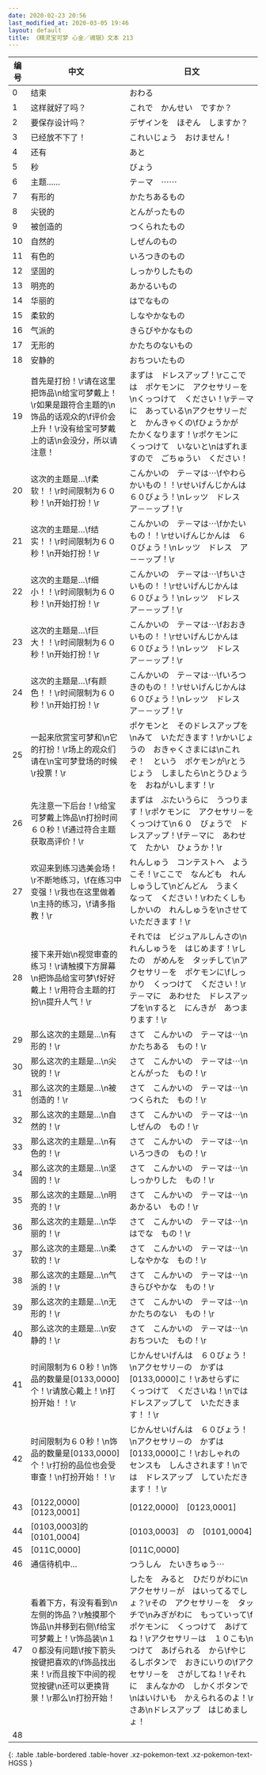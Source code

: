 ```yaml
---
date: 2020-02-23 20:56
last_modified_at: 2020-03-05 19:46
layout: default
title: 《精灵宝可梦 心金／魂银》文本 213
---
```

| 编号 | 中文 | 日文 |
| ---- | ---- | ---- |
| 0 | 结束 | おわる |
| 1 | 这样就好了吗？ | これで　かんせい　ですか？ |
| 2 | 要保存设计吗？ | デザインを　ほぞん　しますか？ |
| 3 | 已经放不下了！ | これいじょう　おけません！ |
| 4 | 还有 | あと |
| 5 | 秒 | びょう |
| 6 | 主题……　 | テ－マ　⋯⋯　 |
| 7 | 有形的 | かたちあるもの |
| 8 | 尖锐的 | とんがったもの |
| 9 | 被创造的 | つくられたもの |
| 10 | 自然的 | しぜんのもの |
| 11 | 有色的 | いろつきのもの |
| 12 | 坚固的 | しっかりしたもの |
| 13 | 明亮的 | あかるいもの |
| 14 | 华丽的 | はでなもの |
| 15 | 柔软的 | しなやかなもの |
| 16 | 气派的 | きらびやかなもの |
| 17 | 无形的 | かたちのないもの |
| 18 | 安静的 | おちついたもの |
| 19 | 首先是打扮！\r请在这里把饰品\n给宝可梦戴上！\r如果是跟符合主题的\n饰品的话观众的\f评价会上升！\r没有给宝可梦戴上的话\n会没分，所以请注意！ | まずは　ドレスアップ！\rここでは　ポケモンに　アクセサリ－を\nくっつけて　ください！\rテ－マに　あっている\nアクセサリ－だと　かんきゃくの\fひょうかが　たかくなります！\rポケモンに　くっつけて　いないと\nはずれますので　ごちゅうい　ください！ |
| 20 | 这次的主题是…\f柔软！！\r时间限制为６０秒！\n开始打扮！\r | こんかいの　テ－マは⋯\fやわらかいもの！！\rせいげんじかんは　６０びょう！\nレッツ　ドレス　ア－－ップ！\r |
| 21 | 这次的主题是…\f结实！！\r时间限制为６０秒！\n开始打扮！\r | こんかいの　テ－マは⋯\fかたいもの！！\rせいげんじかんは　６０びょう！\nレッツ　ドレス　ア－－ップ！\r |
| 22 | 这次的主题是…\f细小！！\r时间限制为６０秒！\n开始打扮！\r | こんかいの　テ－マは⋯\fちいさいもの！！\rせいげんじかんは　６０びょう！\nレッツ　ドレス　ア－－ップ！\r |
| 23 | 这次的主题是…\f巨大！！\r时间限制为６０秒！\n开始打扮！\r | こんかいの　テ－マは⋯\fおおきいもの！！\rせいげんじかんは　６０びょう！\nレッツ　ドレス　ア－－ップ！\r |
| 24 | 这次的主题是…\f有颜色！！\r时间限制为６０秒！\n开始打扮！\r | こんかいの　テ－マは⋯\fいろつきのもの！！\rせいげんじかんは　６０びょう！\nレッツ　ドレス　ア－－ップ！\r |
| 25 | 一起来欣赏宝可梦和\n它的打扮！\r场上的观众们请在\n宝可梦登场的时候\r投票！\r | ポケモンと　そのドレスアップを\nみて　いただきます！\rかいじょうの　おきゃくさまには\nこれぞ！　という　ポケモンが\rとうじょう　しましたら\nとうひょうを　おねがいします！\r |
| 26 | 先注意一下后台！\r给宝可梦戴上饰品\n打扮时间６０秒！\f通过符合主题获取高评价！\r | まずは　ぶたいうらに　うつります！\rポケモンに　アクセサリ－を　くっつけて\n６０　びょうで　ドレスアップ！\fテ－マに　あわせて　たかい　ひょうか！\r |
| 27 | 欢迎来到练习选美会场！\r不断地练习，\f在练习中变强！\r我也在这里做着\n主持的练习，\f请多指教！\r | れんしゅう　コンテストへ　ようこそ！\rここで　なんども　れんしゅうして\nどんどん　うまく　なって　ください！\rわたくしも　しかいの　れんしゅうを\nさせて　いただきます！\r |
| 28 | 接下来开始\n视觉审查的练习！\r请触摸下方屏幕\n把饰品给宝可梦\f好好戴上！\r用符合主题的打扮\n提升人气！\r | それでは　ビジュアルしんさの\nれんしゅうを　はじめます！\rしたの　がめんを　タッチして\nアクセサリ－を　ポケモンに\fしっかり　くっつけて　ください！\rテ－マに　あわせた　ドレスアップを\nすると　にんきが　あつまります！\r |
| 29 | 那么这次的主题是…\n有形的！\r | さて　こんかいの　テ－マは⋯\nかたちある　もの！\r |
| 30 | 那么这次的主题是…\n尖锐的！\r | さて　こんかいの　テ－マは⋯\nとんがった　もの！\r |
| 31 | 那么这次的主题是…\n被创造的！\r | さて　こんかいの　テ－マは⋯\nつくられた　もの！\r |
| 32 | 那么这次的主题是…\n自然的！\r | さて　こんかいの　テ－マは⋯\nしぜんの　もの！\r |
| 33 | 那么这次的主题是…\n有色的！\r | さて　こんかいの　テ－マは⋯\nいろつきの　もの！\r |
| 34 | 那么这次的主题是…\n坚固的！\r | さて　こんかいの　テ－マは⋯\nしっかりした　もの！\r |
| 35 | 那么这次的主题是…\n明亮的！\r | さて　こんかいの　テ－マは⋯\nあかるい　もの！\r |
| 36 | 那么这次的主题是…\n华丽的！\r | さて　こんかいの　テ－マは⋯\nはでな　もの！\r |
| 37 | 那么这次的主题是…\n柔软的！\r | さて　こんかいの　テ－マは⋯\nしなやかな　もの！\r |
| 38 | 那么这次的主题是…\n气派的！\r | さて　こんかいの　テ－マは⋯\nきらびやかな　もの！\r |
| 39 | 那么这次的主题是…\n无形的！\r | さて　こんかいの　テ－マは⋯\nかたちのない　もの！\r |
| 40 | 那么这次的主题是…\n安静的！\r | さて　こんかいの　テ－マは⋯\nおちついた　もの！\r |
| 41 | 时间限制为６０秒！\n饰品的数量是[0133,0000]个！\r请放心戴上！\n打扮开始！！\r | じかんせいげんは　６０びょう！\nアクセサリ－の　かずは　[0133,0000]こ！\rあせらずに　くっつけて　くださいね！\nでは　ドレスアップして　いただきます！！\r |
| 42 | 时间限制为６０秒！\n饰品的数量是[0133,0000]个！\r打扮的品位也会受审查！\n打扮开始！！\r | じかんせいげんは　６０びょう！\nアクセサリ－の　かずは　[0133,0000]こ！\rおしゃれの　センスも　しんさされます！\nでは　ドレスアップ　していただきます！！\r |
| 43 | [0122,0000]　[0123,0001] | [0122,0000]　[0123,0001] |
| 44 | [0103,0003]的[0101,0004] | [0103,0003]　の　[0101,0004] |
| 45 | [011C,0000] | [011C,0000] |
| 46 | 通信待机中… | つうしん　たいきちゅう⋯ |
| 47 | 看着下方，有没有看到\n左侧的饰品？\r触摸那个饰品\n并移到右侧\f给宝可梦戴上！\r饰品装\n１０都没有问题\f按下箭头按键把喜欢的\f饰品找出来！\r而且按下中间的视觉按键\n还可以更换背景！\r那么\n打扮开始！ | したを　みると　ひだりがわに\nアクセサリ－が　はいってるでしょ？\rその　アクセサリ－を　タッチで\nみぎがわに　もっていって\fポケモンに　くっつけて　あげてね！\rアクセサリ－は　１０こも\nつけて　あげられる　から\fやじるしボタンで　おきにいりの\fアクセサリ－を　さがしてね！\rそれに　まんなかの　しかくボタンで\nはいけいも　かえられるのよ！\rさあ\nドレスアップ　はじめましょ！ |
| 48 | 　 | 　 |
{: .table .table-bordered .table-hover .xz-pokemon-text .xz-pokemon-text-HGSS }